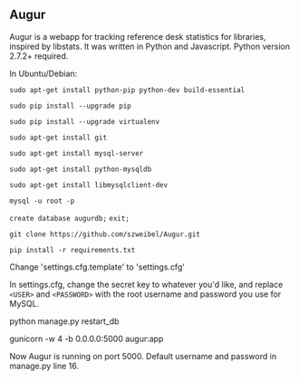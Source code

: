 ## Augur

Augur is a webapp for tracking reference desk statistics for libraries, inspired by libstats. It was written in Python and Javascript.
Python version 2.7.2+ required.

In Ubuntu/Debian:

`sudo apt-get install python-pip python-dev build-essential`

`sudo pip install --upgrade pip`

`sudo pip install --upgrade virtualenv`

`sudo apt-get install git`

`sudo apt-get install mysql-server`

`sudo apt-get install python-mysqldb`

`sudo apt-get install libmysqlclient-dev`

`mysql -u root -p`

`create database augurdb;`
`exit;`

`git clone https://github.com/szweibel/Augur.git`

`pip install -r requirements.txt`

Change 'settings.cfg.template' to 'settings.cfg'

In settings.cfg, change the secret key to whatever you'd like, and replace `<USER>` and `<PASSWORD>` with the root username and password you use for MySQL.

python manage.py restart_db

gunicorn -w 4 -b 0.0.0.0:5000 augur:app

Now Augur is running on port 5000. Default username and password in manage.py line 16.
